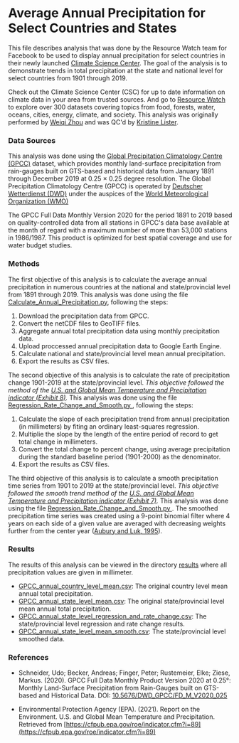 # Average Annual Precipitation for Select Countries and States
This file describes analysis that was done by the Resource Watch team for Facebook to be used to display annual precipitation for select countries in their newly launched [Climate Science Center](https://www.facebook.com/climatescienceinfo/). The goal of the analysis is to demonstrate trends in total precipitation at the state and national level for select countries from 1901 through 2019. 

Check out the Climate Science Center (CSC) for up to date information on climate data in your area from trusted sources. And go to [Resource Watch](https://resourcewatch.org/) to explore over 300 datasets covering topics from food, forests, water, oceans, cities, energy, climate, and society. This analysis was originally performed by [Weiqi Zhou](https://www.wri.org/profile/weiqi-zhou) and was QC'd by [Kristine Lister](https://www.wri.org/profile/kristine-lister).

### Data Sources
This analysis was done using the [Global Precipitation Climatology Centre (GPCC)](https://www.dwd.de/EN/ourservices/gpcc/gpcc.html) dataset, 
which provides monthly land-surface precipitation from rain-gauges built on GTS-based and historical data from January 1891 through December 2019 at 0.25 × 0.25 degree resolution. The Global Precipitation Climatology Centre (GPCC) is operated by [Deutscher Wetterdienst (DWD)](https://www.dwd.de/EN/Home/home_node.html) under the auspices of the [World Meteorological Organization (WMO)](https://public.wmo.int/en)

The GPCC Full Data Monthly Version 2020 for the period 1891 to 2019 based on quality-controlled data from all stations in GPCC's data base available at the month of regard with a maximum number of more than 53,000 stations in 1986/1987. This product is optimized for best spatial coverage and use for water budget studies. 

### Methods
The first objective of this analysis is to calculate the average annual precipitation in numerous countries at the national and state/provincial level from 1891 through 2019. This analysis was done using the file [Calculate_Annual_Precipitation.py](https://github.com/resource-watch/blog-analysis/blob/master/req_019_facebook_total_precipitation/Calculate_Annual_Precipitation.py), following the steps:
1. Download the precipitation data from GPCC. 
2. Convert the netCDF files to GeoTIFF files.
3. Aggregate annual total precipitation data using monthly precipitation data.
4. Upload proccessed annual precipitation data to Google Earth Engine.
5. Calculate national and state/provincial level mean annual precipitation.
6. Export the results as CSV files.

The second objective of this analysis is to calculate the rate of precipitation change 1901-2019 at the state/provincial level. *This objective followed the method of the [U.S. and Global Mean Temperature and Precipitation indicator (Exhibit 8)](https://cfpub.epa.gov/roe/indicator.cfm?i=89#8).* This analysis was done using the file [Regression_Rate_Change_and_Smooth.py ](https://github.com/resource-watch/blog-analysis/blob/master/req_019_facebook_total_precipitation/Regression_Rate_Change_and_Smooth.py), following the steps:
1. Calculate the slope of each precipitation trend from annual precipitation (in millimeters) by fiting an ordinary least-squares regression.
2. Multiplie the slope by the length of the entire period of record to get total change in millimeters. 
3. Convert the total change to percent change, using average precipitation during the standard baseline period (1901-2000) as the denominator.
4. Export the results as CSV files.

The third objective of this analysis is to calculate a smooth precipitation time series from 1901 to 2019 at the state/provincial level. *This objective followed the smooth trend method of the [U.S. and Global Mean Temperature and Precipitation indicator (Exhibit 7)](https://cfpub.epa.gov/roe/indicator.cfm?i=89#7).* This analysis was done using the file [Regression_Rate_Change_and_Smooth.py ](https://github.com/resource-watch/blog-analysis/blob/master/req_019_facebook_total_precipitation/Regression_Rate_Change_and_Smooth.py). The smoothed precipitation time series was created using a 9-point binomial filter where 4 years on each side of a given value are averaged with decreasing weights further from the center year ([Aubury and Luk, 1995](www.doc.ic.ac.uk/~wl/papers/bf95.pdf)).

### Results
The results of this analysis can be viewed in the directory [results](https://github.com/resource-watch/blog-analysis/tree/master/req_019_facebook_total_precipitation/results) where all precipitation values are given in millimeter.
- [GPCC_annual_country_level_mean.csv](https://github.com/resource-watch/blog-analysis/tree/master/req_019_facebook_total_precipitation/results/GPCC_annual_country_level_mean.csv): The original country level mean annual total precipitation.
- [GPCC_annual_state_level_mean.csv](https://github.com/resource-watch/blog-analysis/tree/master/req_019_facebook_total_precipitation/results/GPCC_annual_state_level_mean.csv): The original state/provincial level mean annual total precipitation.
- [GPCC_annual_state_level_regression_and_rate_change.csv](https://github.com/resource-watch/blog-analysis/tree/master/req_019_facebook_total_precipitation/results/GPCC_annual_state_level_regression_and_rate_change.csv): The state/provincial level regression and rate change results. 
- [GPCC_annual_state_level_mean_smooth.csv](https://github.com/resource-watch/blog-analysis/tree/master/req_019_facebook_total_precipitation/results/GPCC_annual_state_level_mean_smooth.csv): The state/provincial level smoothed data. 

### References
- Schneider, Udo; Becker, Andreas; Finger, Peter; Rustemeier, Elke; Ziese, Markus. (2020). GPCC Full Data Monthly Product Version 2020 at 0.25°: Monthly Land-Surface Precipitation from Rain-Gauges built on GTS-based and Historical Data. DOI: [10.5676/DWD_GPCC/FD_M_V2020_025](10.5676/DWD_GPCC/FD_M_V2020_025)

- Environmental Protection Agency (EPA). (2021). Report on the Environment. U.S. and Global Mean Temperature and Precipitation. Retrieved from [https://cfpub.epa.gov/roe/indicator.cfm?i=89](https://cfpub.epa.gov/roe/indicator.cfm?i=89)

